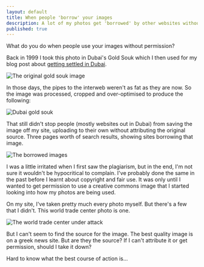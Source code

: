 ```yaml
---
layout: default
title: When people 'borrow' your images
description: A lot of my photos get 'borrowed' by other websites without attrition. Makes me wonder what the best course of action would be.
published: true
---
```


What do you do when people use your images without permission?

Back in 1999 I took this photo in Dubai's Gold Souk which I then used for my blog post about <a href="http://www.davewasthere.com/travel/number006.html">getting settled in Dubai</a>.

<img src="https://i.imgur.com/eBp67.jpg" alt="The original gold souk image" />

In those days, the pipes to the interweb weren't as fat as they are now. So the image was processed, cropped and over-optimised to produce the following: 

<img src="https://www.davewasthere.com/travel/images006/bracelets_in_gold_souk.jpg" alt="Dubai gold souk" />

That still didn't stop people (mostly websites out in Dubai) from saving the image off my site, uploading to their own without attributing the original source. Three pages worth of search results, showing sites borrowing that image.

<img src="https://i.imgur.com/tHD51.png" alt="The borrowed images" />

I was a little irritated when I first saw the plagiarism, but in the end, I'm not sure it wouldn't be hypocritical to complain. I've probably done the same in the past before I learnt about copyright and fair use. It was only until I wanted to get permission to use a creative commons image that I started looking into how my photos are being used.

On my site, I've taken pretty much every photo myself. But there's a few that I didn't. This world trade center photo is one.

<img src="https://www.davewasthere.com/travel/images011/wtc1.jpg" alt="The world trade center under attack" />

But I can't seem to find the source for the image. The best quality image is on a greek news site. But are they the source? If I can't attribute it or get permission, should I take it down?

Hard to know what the best course of action is...